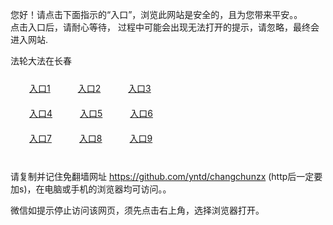 您好！请点击下面指示的“入口”，浏览此网站是安全的，且为您带来平安。。 <br/>
点击入口后，请耐心等待， 过程中可能会出现无法打开的提示，请忽略，最终会进入网站. </br>

法轮大法在长春<br/>
<div style="padding:10px"><a style="margin:20px" target="_blank" href="https://d36ua3u9ggvm7b.cloudfront.net/2Qpsp?ljzovozx" id="ccLink1" rel="nofollow">入口1</a> <a target="_blank" style="margin:20px" href="https://d3nqsljx5bohbu.cloudfront.net/2Qpsp?xexhlph" id="ccLink2" rel="nofollow">入口2</a> <a style="margin:20px" target="_blank" href="https://d20scyjfy37rax.cloudfront.net/2Qpsp?nuzvisyf" id="ccLink3" rel="nofollow">入口3</a></div>

<div style="padding:10px" ><a style="margin:20px" target="_blank" href="https://d36ua3u9ggvm7b.cloudfront.net/2Qpsp?ljzovozx" id="ccLink4" rel="nofollow">入口4</a> <a style="margin:20px" href="https://d3nqsljx5bohbu.cloudfront.net/2Qpsp?xexhlph" target="_blank" id="ccLink5" rel="nofollow">入口5</a> <a style="margin:20px" href="https://d20scyjfy37rax.cloudfront.net/2Qpsp?nuzvisyf" target="_blank" id="ccLink6" rel="nofollow">入口6</a></div>

<div style="padding:10px"><a style="margin:20px" target="_blank" href="https://d36ua3u9ggvm7b.cloudfront.net/2Qpsp?ljzovozx" id="ccLink7" rel="nofollow">入口7</a> <a style="margin:20px" href="https://d3nqsljx5bohbu.cloudfront.net/2Qpsp?xexhlph" target="_blank" id="ccLink8" rel="nofollow">入口8</a> <a style="margin:20px" target="_blank" href="https://d20scyjfy37rax.cloudfront.net/2Qpsp?nuzvisyf" id="ccLink9" rel="nofollow">入口9</a></div>

<br/>



请复制并记住免翻墙网址 https://github.com/yntd/changchunzx (http后一定要加s)，在电脑或手机的浏览器均可访问。。<br/>

微信如提示停止访问该网页，须先点击右上角，选择浏览器打开。
